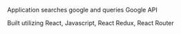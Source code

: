 Application searches google and queries Google API

Built utilizing React, Javascript, React Redux, React Router
